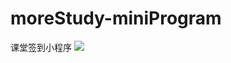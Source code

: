 # moreStudy-miniProgram
课堂签到小程序
![](https://6465-dev-x8az2-1302738494.tcb.qcloud.la/Blog-miniProgram.jpg?sign=152639bd22271146c779968b8b1f8f8f&t=1596114043)
